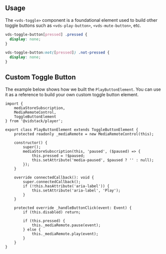 ## Usage

The `<vds-toggle>` component is a foundational element used to build other toggle buttons such as
`<vds-play-button>`, `<vds-mute-button>`, etc.

<slot name="usage" />

```css
vds-toggle-button[pressed] .pressed {
  display: none;
}

vds-toggle-button:not([pressed]) .not-pressed {
  display: none;
}
```

## Custom Toggle Button

The example below shows how we built the `PlayButtonElement`. You can use it as a reference to
build your own custom toggle button element.

```ts:title=PlayButtonElement.ts:copy
import {
	mediaStoreSubscription,
	MediaRemoteControl,
	ToggleButtonElement
} from '@vidstack/player';

export class PlayButtonElement extends ToggleButtonElement {
	protected readonly _mediaRemote = new MediaRemoteControl(this);

	constructor() {
		super();
		mediaStoreSubscription(this, 'paused', ($paused) => {
			this.pressed = !$paused;
			this.setAttribute('media-paused', $paused ? '' : null);
		});
	}

	override connectedCallback(): void {
		super.connectedCallback();
		if (!this.hasAttribute('aria-label')) {
			this.setAttribute('aria-label', 'Play');
		}
	}

	protected override _handleButtonClick(event: Event) {
		if (this.disabled) return;

		if (this.pressed) {
			this._mediaRemote.pause(event);
		} else {
			this._mediaRemote.play(event);
		}
	}
}
```
